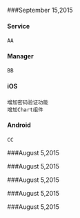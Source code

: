 


###September 15,2015

#### Service
```
AA
```
#### Manager
```
BB
```
#### iOS
```
增加密码验证功能
增加Chart组件
```
#### Android
```
CC
```

###August 5,2015

###August 5,2015

###August 5,2015

###August 5,2015



###August 5,2015




